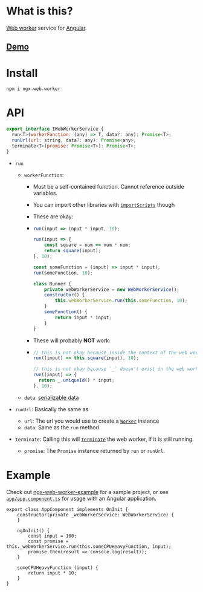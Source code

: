 # What is this?

[Web worker](https://developer.mozilla.org/en-US/docs/Web/API/Web_Workers_API/Using_web_workers)
service for [Angular](https://angular.io).

## [Demo](http://rawgit.com/start-javascript/ngx-web-worker/master/dist/web-wroker-tester)

# Install

```shell
npm i ngx-web-worker
```

# API

```javascript
export interface IWebWorkerService {
  run<T>(workerFunction: (any) => T, data?: any): Promise<T>;
  runUrl(url: string, data?: any): Promise<any>;
  terminate<T>(promise: Promise<T>): Promise<T>;
}
```

- `run`

  - `workerFunction`:

    - Must be a self-contained function. Cannot reference outside variables.
    - You can import other libraries with
      [`importScripts`](https://developer.mozilla.org/en-US/docs/Web/API/WorkerGlobalScope/importScripts)
      though
    - These are okay:
    - ```javascript
      run(input => input * input, 10);

      run(input => {
          const square = num => num * num;
          return square(input);
      }, 10);

      const someFunction = (input) => input * input);
      run(someFunction, 10);

      class Runner {
          private webWorkerService = new WebWorkerService();
          constructor() {
              this.webWorkerService.run(this.someFunction, 10);
          }
          someFunction() {
              return input * input;
          }
      }
      ```

    - These will probably **NOT** work:
    - ```javascript
      // this is not okay because inside the context of the web worker `this` is not the same `this` as here.
      run((input) => this.square(input), 10);

      // this is not okay because `_` doesn't exist in the web worker context (assuming tht `_` is available here to begin with)
      run((input) => {
        return _.uniqueId() * input;
      }, 10);
      ```

  - `data`:
    [serializable data](https://developer.mozilla.org/en-US/docs/Web/API/Web_Workers_API/Structured_clone_algorithm)

- `runUrl`: Basically the same as
  - `url`: The url you would use to create a
    [`Worker`](https://developer.mozilla.org/en-US/docs/Web/API/Worker/Worker) instance
  - `data`: Same as the `run` method
- `terminate`: Calling this will
  [`terminate`](https://developer.mozilla.org/en-US/docs/Web/API/Worker/terminate) the web worker,
  if it is still running.
  - `promise`: The `Promise` instance returned by `run` or `runUrl`.

# Example

Check out [ngx-web-worker-example](https://github.com/nitinkrmr/ngx-web-worker-example) for a
sample project, or see [`app/app.component.ts`](app/app.component.ts) for usage with an Angular
application.

```
export class AppComponent implements OnInit {
    constructor(private _webWorkerService: WebWorkerService) {
    }

    ngOnInit() {
        const input = 100;
        const promise = this._webWorkerService.run(this.someCPUHeavyFunction, input);
        promise.then(result => console.log(result));
    }

    someCPUHeavyFunction (input) {
        return input * 10;
    }
}
```

